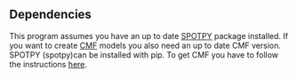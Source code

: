 ## Dependencies
This program assumes you have an up to date [SPOTPY](http://fb09-pasig.umwelt.uni-giessen.de/spotpy/) package installed. If you want to create [CMF](http://fb09-pasig.umwelt.uni-giessen.de/cmf) models you also need an up to date CMF version. SPOTPY (spotpy)can be installed with pip. To get CMF you have to follow the instructions [here](http://fb09-pasig.umwelt.uni-giessen.de/cmf/wiki/CmfInstall).